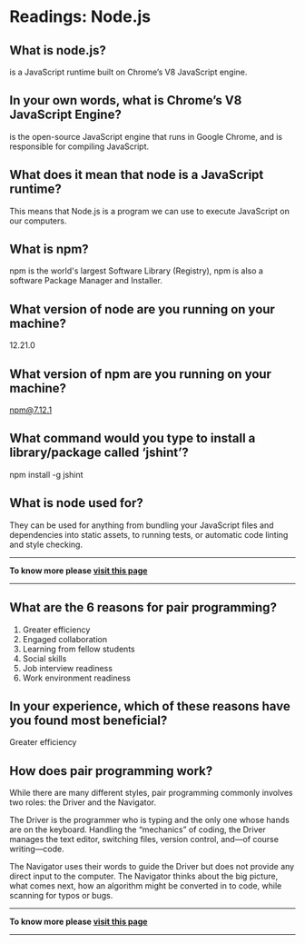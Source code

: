 # Readings: Node.js
## **What is node.js?**

is a JavaScript runtime built on Chrome’s V8 JavaScript engine.

## **In your own words, what is Chrome’s V8 JavaScript Engine?**

is the open-source JavaScript engine that runs in Google Chrome, and is responsible for compiling JavaScript.

## **What does it mean that node is a JavaScript runtime?**

This means that Node.js is a program we can use to execute JavaScript on our computers.

## **What is npm?**

npm is the world's largest Software Library (Registry), npm is also a software Package Manager and Installer.

## **What version of node are you running on your machine?**

12.21.0

## **What version of npm are you running on your machine?**

npm@7.12.1

## **What command would you type to install a library/package called ‘jshint’?**

npm install -g jshint

## **What is node used for?**

They can be used for anything from bundling your JavaScript files and dependencies into static assets, to running tests, or automatic code linting and style checking.

--------

**To know more please 
[visit this page](https://www.sitepoint.com/an-introduction-to-node-js/)**

-------


## **What are the 6 reasons for pair programming?**

1. Greater efficiency
2. Engaged collaboration
3. Learning from fellow students
4. Social skills
5. Job interview readiness
6. Work environment readiness

## **In your experience, which of these reasons have you found most beneficial?**

Greater efficiency

## **How does pair programming work?**

While there are many different styles, pair programming commonly involves two roles: the Driver and the Navigator.

The Driver is the programmer who is typing and the only one whose hands are on the keyboard. Handling the “mechanics” of coding, the Driver manages the text editor, switching files, version control, and—of course writing—code.

The Navigator uses their words to guide the Driver but does not provide any direct input to the computer. The Navigator thinks about the big picture, what comes next, how an algorithm might be converted in to code, while scanning for typos or bugs.

--------

**To know more please 
[visit this page](https://www.codefellows.org/blog/6-reasons-for-pair-programming/)**

-------
